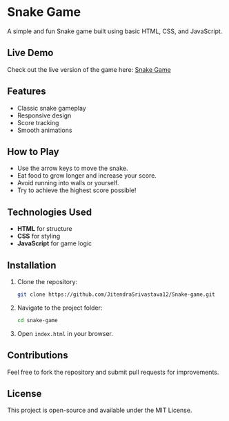 # Snake Game

A simple and fun Snake game built using basic HTML, CSS, and JavaScript.

## Live Demo
Check out the live version of the game here: [Snake Game](https://jazzy-strudel-373bfd.netlify.app/)

## Features
- Classic snake gameplay
- Responsive design
- Score tracking
- Smooth animations

## How to Play
- Use the arrow keys to move the snake.
- Eat food to grow longer and increase your score.
- Avoid running into walls or yourself.
- Try to achieve the highest score possible!

## Technologies Used
- **HTML** for structure
- **CSS** for styling
- **JavaScript** for game logic

## Installation
1. Clone the repository:
   ```sh
   git clone https://github.com/JitendraSrivastava12/Snake-game.git
   ```
2. Navigate to the project folder:
   ```sh
   cd snake-game
   ```
3. Open `index.html` in your browser.

## Contributions
Feel free to fork the repository and submit pull requests for improvements.

## License
This project is open-source and available under the MIT License.

